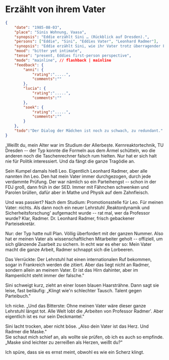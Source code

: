 # Erzählt von ihrem Vater

```json
{
    "date": "1985-08-03",
    "place": "Sinis Wohnung, Vaasa",
    "synopsis": "Eddie erzählt Sini … (Rückblick auf Dresden).",
    "persons": ["Eddie", "Sini", "Eddies Vater", "Leonhard Radmer"],
    "synopsis": "Eddie erzählt Sini, wie ihr Vater trotz überragender Fähigkeiten im Schatten des Parteikarrieristen Radmer blieb.",
    "mood": "bitter yet intimate",
    "tense": "present, Eddies first-person perspective",
    "mode": "mainline", // flashback | mainline
    "feedback": {
        "anni": {
            "rating":".....",
            "comments":""
        },
        "lucia": {
            "rating":".....",
            "comments":""
        },
        "soek": {
            "rating":".....",
            "comments":""
        }
    },
    "todo":"Der Dialog der Mädchen ist noch zu schwach, zu redundant."
}
```

„Weißt du, mein Alter war im Studium der Allerbeste. Kernreaktortechnik,
TU Dresden -- der Typ konnte die Formeln aus dem Ärmel schütteln, wo die
anderen noch die Taschenrechner falsch rum hielten. Nur hat er sich halt
nie für Politik interessiert. Und da fängt die ganze Tragödie an.

Sein Kumpel damals hieß Leo. Eigentlich Leonhard Radmer, aber alle
nannten ihn Leo. Den hat mein Vater immer durchgezogen, durch jede
verdammte Prüfung. Der war nämlich so ein Parteihengst -- schon in der
FDJ groß, dann früh in der SED. Immer mit Fähnchen schwenken und Parolen
brüllen, dafür aber in Mathe und Physik auf dem Zahnfleisch.

Und was passiert? Nach dem Studium: Promotionsstelle für Leo. Für meinen
Vater: nichts. Als dann noch ein neuer Lehrstuhl ‚Reaktordynamik und
Sicherheitsforschung' aufgemacht wurde -- rat mal, wer da Professor
wurde? Klar, Radmer. Dr. Leonhard Radmer, frisch gebackener
Parteisekretär.

Nur: der Typ hatte null Plan. Völlig überfordert mit der ganzen Nummer.
Also hat er meinen Vater als wissenschaftlichen Mitarbeiter geholt --
offiziell, um sich glänzende Zuarbeit zu sichern. In echt war es eher
so: Mein Vater macht die ganze Arbeit, Radmer schnappt sich die
Lorbeeren.

Das Verrückte: Der Lehrstuhl hat einen internationalen Ruf bekommen,
sogar in Frankreich werden die zitiert. Aber das liegt nicht an Radmer,
sondern allein an meinem Vater. Er ist das Hirn dahinter, aber im
Rampenlicht steht immer der falsche."

Sini schweigt kurz, zieht an einer losen blauen Haarsträhne. Dann sagt
sie leise, fast beiläufig: „Klingt wie'n schlechter Tausch. Talent gegen
Parteibuch."

Ich nicke. „Und das Bitterste: Ohne meinen Vater wäre dieser ganze
Lehrstuhl längst tot. Alle Welt lobt die ‚Arbeiten von Professor
Radmer'. Aber eigentlich ist es nur sein Deckmantel."

Sini lacht trocken, aber nicht böse. „Also dein Vater ist das Herz. Und
Radmer die Maske."\
Sie schaut mich schief an, als wollte sie prüfen, ob ich es auch so
empfinde. „Maske sind leichter zu zerreißen als Herzen, weißt du?"

Ich spüre, dass sie es ernst meint, obwohl es wie ein Scherz klingt.
